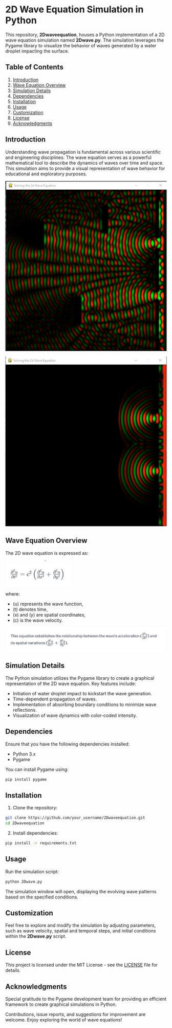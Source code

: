 # 2D Wave Equation Simulation in Python

This repository, **2Dwaveequation**, houses a Python implementation of a 2D wave equation simulation named **2Dwave.py**. The simulation leverages the Pygame library to visualize the behavior of waves generated by a water droplet impacting the surface.

## Table of Contents
1. [Introduction](#introduction)
2. [Wave Equation Overview](#wave-equation-overview)
3. [Simulation Details](#simulation-details)
4. [Dependencies](#dependencies)
5. [Installation](#installation)
6. [Usage](#usage)
7. [Customization](#customization)
8. [License](#license)
9. [Acknowledgments](#acknowledgments)

## Introduction

Understanding wave propagation is fundamental across various scientific and engineering disciplines. The wave equation serves as a powerful mathematical tool to describe the dynamics of waves over time and space. This simulation aims to provide a visual representation of wave behavior for educational and exploratory purposes.

![Wave simulation](wave1.jpg)

![Wave simulation](wave2.jpg)

## Wave Equation Overview

The 2D wave equation is expressed as:

![Wave Equation](equation1.jpg)

where:
- \(u\) represents the wave function,
- \(t\) denotes time,
- \(x\) and \(y\) are spatial coordinates,
- \(c\) is the wave velocity.

![Wave Equation](equation2.jpg)

## Simulation Details

The Python simulation utilizes the Pygame library to create a graphical representation of the 2D wave equation. Key features include:
- Initiation of water droplet impact to kickstart the wave generation.
- Time-dependent propagation of waves.
- Implementation of absorbing boundary conditions to minimize wave reflections.
- Visualization of wave dynamics with color-coded intensity.

## Dependencies

Ensure that you have the following dependencies installed:

- Python 3.x
- Pygame

You can install Pygame using:

```bash
pip install pygame
```

## Installation

1. Clone the repository:

```bash
git clone https://github.com/your_username/2Dwaveequation.git
cd 2Dwaveequation
```

2. Install dependencies:

```bash
pip install -r requirements.txt
```

## Usage

Run the simulation script:

```bash
python 2Dwave.py
```

The simulation window will open, displaying the evolving wave patterns based on the specified conditions.

## Customization

Feel free to explore and modify the simulation by adjusting parameters, such as wave velocity, spatial and temporal steps, and initial conditions within the **2Dwave.py** script.

## License

This project is licensed under the MIT License - see the [LICENSE](LICENSE) file for details.

## Acknowledgments

Special gratitude to the Pygame development team for providing an efficient framework to create graphical simulations in Python.

Contributions, issue reports, and suggestions for improvement are welcome. Enjoy exploring the world of wave equations!
